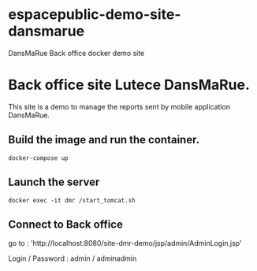 # espacepublic-demo-site-dansmarue
DansMaRue Back office docker demo site

# Back office site Lutece DansMaRue.
This site is a demo to manage the reports sent by mobile application DansMaRue.

## Build the image and run the container.
`docker-compose up`

## Launch the server
`docker exec -it dmr /start_tomcat.sh`

## Connect to Back office
go to : 'http://localhost:8080/site-dmr-demo/jsp/admin/AdminLogin.jsp'

Login / Password : admin / adminadmin
